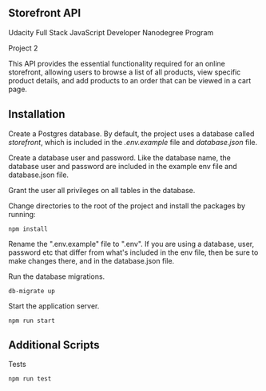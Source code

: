 ## Storefront API

Udacity Full Stack JavaScript Developer Nanodegree Program

Project 2

This API provides the essential functionality required for an online storefront, allowing users to browse a list of all products, view specific product details, and add products to an order that can be viewed in a cart
page.

## Installation

Create a Postgres database. By default, the project uses a database called _storefront_, which is included in the _.env.example_ file and _database.json_ file.

Create a database user and password. Like the database name, the database user and password are included in the example env file and database.json file.

Grant the user all privileges on all tables in the database.

Change directories to the root of the project and install the packages by running:

`npm install`

Rename the ".env.example" file to ".env".
If you are using a database, user, password etc that differ from what's included in the env file, then be sure to make changes there, and in the database.json file.

Run the database migrations.

`db-migrate up`

Start the application server.

`npm run start`

## Additional Scripts

Tests

`npm run test`
